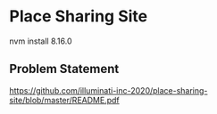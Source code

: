 # Place Sharing Site #

nvm install 8.16.0

## Problem Statement ##

https://github.com/illuminati-inc-2020/place-sharing-site/blob/master/README.pdf
